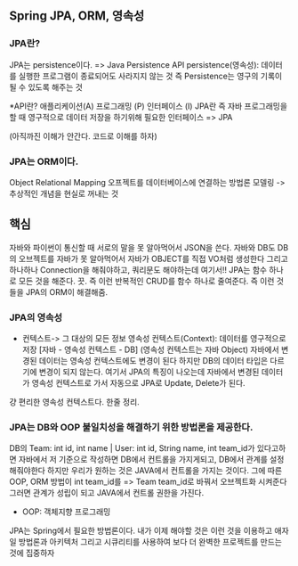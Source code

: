 ## Spring JPA, ORM, 영속성

### JPA란? 
JPA는 persistence이다. => Java Persistence API
persistence(영속성): 데이터를 실행한 프로그램이 종료되어도 사라지지 않는 것
즉 Persistence는 영구의 기록이 될 수 있도록 해주는 것

*API란?
애플리케이션(A)
프로그래밍 (P)
인터페이스 (I)
JPA란 즉 자바 프로그래밍을 할 때 영구적으로 데이터 저장을 하기위해 필요한 인터페이스 => JPA

(아직까진 이해가 안간다. 코드로 이해를 하자)


### JPA는 ORM이다.
Object Relational Mapping
오프젝트를 데이터베이스에 연결하는 방법론
모델링 -> 추상적인 개념을 현실로 꺼내는 것

## 핵심
자바와 파이썬이 통신할 때 서로의 말을 못 알아먹어서 JSON을 쓴다.
자바와 DB도 DB의 오브젝트를 자바가 못 알아먹어서 자바가 OBJECT를 직접 VO처럼 생성한다
그리고 하나하나 Connection을 해줘야하고, 쿼리문도 해야하는데 여기서!! JPA는 함수 하나로
모든 것을 해준다. 끗. 즉 이런 반복적인 CRUD를 함수 하나로 줄여준다. 즉 이런 것들을 JPA의 ORM이 해결해줌.


### JPA의 영속성
* 컨텍스트-> 그 대상의 모든 정보
영속성 컨텍스트(Context): 데이터를 영구적으로 저장
[자바 - 영속성 컨텍스트 - DB] (영속성 컨텍스트는 자바 Object)
자바에서 변경된 데이터는 영속성 컨텍스트에도 변경이 된다 하지만 DB의 데이터 타입은 다르기에
변경이 되지 않는다. 여기서 JPA의 특징이 나오는데 자바에서 변경된 데이터가 영속성 컨텍스트로 가서
자동으로 JPA로 Update, Delete가 된다.

걍 편리한 영속성 컨텍스트다. 한줄 정리.

### JPA는 DB와 OOP 불일치성을 해결하기 위한 방법론을 제공한다.
DB의 Team: int id, int name | User: int id, String name, int team_id가 있다고하면 
자바에서 저 기준으로 작성하면 DB에서 컨트롤을 가지게되고, DB에서 관계를 설정해줘야한다 하지만 
우리가 원하는 것은 JAVA에서 컨트롤을 가지는 것이다. 그에 따른 OOP, ORM 방법이 
int team_id를 => Team team_id로 바꿔서 오브젝트화 시켜준다 그러면 관계가 성립이 되고 JAVA에서 컨트롤 권한을 가진다.

* OOP: 객체지향 프로그래밍

JPA는 Spring에서 필요한 방법론이다.
내가 이제 해야할 것은 이런 것을 이용하고 애자일 방법론과 아키텍처 그리고 시큐리티를 사용하여
보다 더 완벽한 프로젝트를 만드는 것에 집중하자